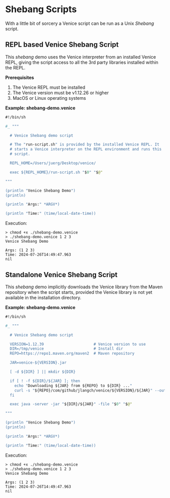 # Shebang Scripts


With a little bit of sorcery a Venice script can be run as a Unix *Shebang* script.


## REPL based Venice Shebang Script

This *shebang* demo uses the Venice interpreter from an installed Venice REPL, giving the script access to all the 3rd party libraries installed within the REPL.

**Prerequisites**

1. The Venice REPL must be installed
2. The Venice version must be v1.12.26 or higher
3. MacOS or Linux operating systems


**Example: shebang-demo.venice**

```clojure
#!/bin/sh

#_ """ 

  # Venice Shebang demo script

  # The "run-script.sh" is provided by the installed Venice REPL. It
  # starts a Venice interpreter on the REPL environment and runs this
  # script.

  REPL_HOME=/Users/juerg/Desktop/venice/

  exec ${REPL_HOME}/run-script.sh "$0" "$@"

"""

(println "Venice Shebang Demo")
(println)

(println "Args:" *ARGV*)

(println "Time:" (time/local-date-time))
```

Execution:

```
> chmod +x ./shebang-demo.venice
> ./shebang-demo.venice 1 2 3
Venice Shebang Demo

Args: (1 2 3)
Time: 2024-07-26T14:49:47.963
nil
```


## Standalone Venice Shebang Script

This *shebang* demo implicitly downloads the Venice library from the Maven 
repository when the script starts, provided the Venice library is not yet 
available in the installation directory.


**Example: shebang-demo.venice**

```clojure
#!/bin/sh

#_ """ 

  # Venice Shebang demo script

  VERSION=1.12.39                      # Venice version to use
  DIR=/tmp/venice                      # Install dir
  REPO=https://repo1.maven.org/maven2  # Maven repository

  JAR=venice-${VERSION}.jar

  [ -d ${DIR} ] || mkdir ${DIR}

  if [ ! -f ${DIR}/${JAR} ]; then
    echo "Downloading ${JAR} from ${REPO} to ${DIR} ..."
    curl -s "${REPO}/com/github/jlangch/venice/${VERSION}/${JAR}" --output ${DIR}/${JAR}
  fi

  exec java -server -jar "${DIR}/${JAR}" -file "$0" "$@"

"""

(println "Venice Shebang Demo")
(println)

(println "Args:" *ARGV*)

(println "Time:" (time/local-date-time))
```

Execution:

```
> chmod +x ./shebang-demo.venice
> ./shebang-demo.venice 1 2 3
Venice Shebang Demo

Args: (1 2 3)
Time: 2024-07-26T14:49:47.963
nil
```
